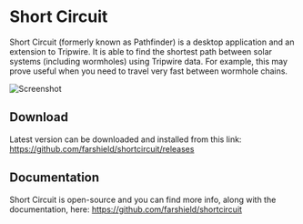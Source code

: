 # Short Circuit

Short Circuit (formerly known as Pathfinder) is a desktop application and an extension to Tripwire. It is able to find the shortest path between solar systems (including wormholes) using Tripwire data. For example, this may prove useful when you need to travel very fast between wormhole chains.

![Screenshot](http://i.imgur.com/6GuT6YY.png)

## Download

Latest version can be downloaded and installed from this link: <https://github.com/farshield/shortcircuit/releases>

## Documentation

Short Circuit is open-source and you can find more info, along with the documentation, here: <https://github.com/farshield/shortcircuit>
